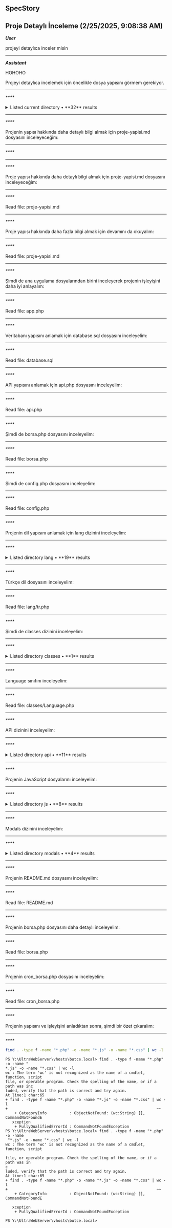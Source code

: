 ## SpecStory

## Proje Detaylı İnceleme (2/25/2025, 9:08:38 AM)

_**User**_

projeyi detaylıca inceler misin

---

_**Assistant**_

HOHOHO

Projeyi detaylıca incelemek için öncelikle dosya yapısını görmem gerekiyor.

---

_****_

<details>
            <summary>Listed current directory • **32** results</summary>
        
| Name |
|-------|
| 📄 `borsa.php` |
| 📄 `cron_borsa.php` |
| 📄 `borsa.css` |
| 📄 `config.php` |
| 📄 `app.php` |
| 📄 `footer.php` |
| 📄 `header.php` |
| 📄 `register.php` |
| 📄 `login.php` |
| 📁 `.cursor` |
| 📄 `footer_body.php` |
| 📁 `docs` |
| 📄 `proje-yapisi.md` |
| 📄 `api.php` |
| 📄 `modals.php` |
| 📄 `navbar.php` |
| 📄 `index.php` |
| 📁 `classes` |
| 📁 `lang` |
| 📄 `README.md` |
| 📁 `modals` |
| 📄 `style.css` |
| 📄 `.gitignore` |
| 📄 `database.sql` |
| 📁 `.vscode` |
| 📁 `api` |
| 📁 `js` |
| 📄 `register.css` |
| 📄 `login.css` |
| 📄 `.htaccess` |
| 📁 `.specstory` |
| 📁 `.git` |

</details>

---

_****_



Projenin yapısı hakkında daha detaylı bilgi almak için proje-yapisi.md dosyasını inceleyeceğim:

---

_****_



---

_****_



Proje yapısı hakkında daha detaylı bilgi almak için proje-yapisi.md dosyasını inceleyeceğim:

---

_****_

Read file: proje-yapisi.md

---

_****_



Proje yapısı hakkında daha fazla bilgi almak için devamını da okuyalım:

---

_****_

Read file: proje-yapisi.md

---

_****_



Şimdi de ana uygulama dosyalarından birini inceleyerek projenin işleyişini daha iyi anlayalım:

---

_****_

Read file: app.php

---

_****_





Veritabanı yapısını anlamak için database.sql dosyasını inceleyelim:

---

_****_

Read file: database.sql

---

_****_





API yapısını anlamak için api.php dosyasını inceleyelim:

---

_****_

Read file: api.php

---

_****_





Şimdi de borsa.php dosyasını inceleyelim:

---

_****_

Read file: borsa.php

---

_****_





Şimdi de config.php dosyasını inceleyelim:

---

_****_

Read file: config.php

---

_****_





Projenin dil yapısını anlamak için lang dizinini inceleyelim:

---

_****_

<details>
            <summary>Listed directory lang • **19** results</summary>
        
| Name |
|-------|
| 📄 `tr.php` |
| 📄 `en.php` |
| 📄 `zh.php` |
| 📄 `hi.php` |
| 📄 `es.php` |
| 📄 `ar.php` |
| 📄 `bn.php` |
| 📄 `ru.php` |
| 📄 `pt.php` |
| 📄 `id.php` |
| 📄 `fr.php` |
| 📄 `de.php` |
| 📄 `it.php` |
| 📄 `ja.php` |
| 📄 `sw.php` |
| 📄 `ko.php` |
| 📄 `vi.php` |
| 📄 `fa.php` |
| 📄 `th.php` |

</details>

---

_****_







Türkçe dil dosyasını inceleyelim:

---

_****_

Read file: lang/tr.php

---

_****_







Şimdi de classes dizinini inceleyelim:

---

_****_

<details>
            <summary>Listed directory classes • **1** results</summary>
        
| Name |
|-------|
| 📄 `Language.php` |

</details>

---

_****_







Language sınıfını inceleyelim:

---

_****_

Read file: classes/Language.php

---

_****_







API dizinini inceleyelim:

---

_****_

<details>
            <summary>Listed directory api • **11** results</summary>
        
| Name |
|-------|
| 📄 `income.php` |
| 📄 `payments.php` |
| 📄 `savings.php` |
| 📄 `summary.php` |
| 📄 `utils.php` |
| 📄 `currency.php` |
| 📄 `validate.php` |
| 📄 `xss.php` |
| 📄 `transfer.php` |
| 📄 `user.php` |
| 📄 `auth.php` |

</details>

---

_****_









Projenin JavaScript dosyalarını inceleyelim:

---

_****_

<details>
            <summary>Listed directory js • **8** results</summary>
        
| Name |
|-------|
| 📄 `savings.js` |
| 📄 `theme.js` |
| 📄 `summary.js` |
| 📄 `app.js` |
| 📄 `utils.js` |
| 📄 `income.js` |
| 📄 `payments.js` |
| 📄 `auth.js` |

</details>

---

_****_









Modals dizinini inceleyelim:

---

_****_

<details>
            <summary>Listed directory modals • **4** results</summary>
        
| Name |
|-------|
| 📄 `income_modal.php` |
| 📄 `savings_modal.php` |
| 📄 `payment_modal.php` |
| 📄 `user_settings_modal.php` |

</details>

---

_****_









Projenin README.md dosyasını inceleyelim:

---

_****_

Read file: README.md

---

_****_





Projenin borsa.php dosyasını daha detaylı inceleyelim:

---

_****_

Read file: borsa.php

---

_****_







Projenin cron_borsa.php dosyasını inceleyelim:

---

_****_

Read file: cron_borsa.php

---

_****_







Projenin yapısını ve işleyişini anladıktan sonra, şimdi bir özet çıkaralım:

---

_****_

```bash
find . -type f -name "*.php" -o -name "*.js" -o -name "*.css" | wc -l
```

```
PS Y:\UltraWebServer\vhosts\butce.local> find . -type f -name "*.php" -o -name "
*.js" -o -name "*.css" | wc -l
wc : The term 'wc' is not recognized as the name of a cmdlet, function, script 
file, or operable program. Check the spelling of the name, or if a path was inc
luded, verify that the path is correct and try again.
At line:1 char:65
+ find . -type f -name "*.php" -o -name "*.js" -o -name "*.css" | wc -l        
+                                                                 ~~
    + CategoryInfo          : ObjectNotFound: (wc:String) [], CommandNotFoundE 
   xception
    + FullyQualifiedErrorId : CommandNotFoundException
PS Y:\UltraWebServer\vhosts\butce.local> find . -type f -name "*.php" -o -name
 "*.js" -o -name "*.css" | wc -l
wc : The term 'wc' is not recognized as the name of a cmdlet, function, script

file, or operable program. Check the spelling of the name, or if a path was in
c
luded, verify that the path is correct and try again.
At line:1 char:65
+ find . -type f -name "*.php" -o -name "*.js" -o -name "*.css" | wc -l       
+                                                                 ~~
    + CategoryInfo          : ObjectNotFound: (wc:String) [], CommandNotFoundE

   xception
    + FullyQualifiedErrorId : CommandNotFoundException

PS Y:\UltraWebServer\vhosts\butce.local>












PS Y:\UltraWebServer\vhosts\butce.local>
```

---

_****_







Windows PowerShell'de farklı bir komut deneyelim:

---

_****_

```bash
Get-ChildItem -Recurse -Include *.php,*.js,*.css | Measure-Object | Select-Object Count
```

```

Count
-----
   62

PS Y:\UltraWebServer\vhosts\butce.local>
```

---

_****_









Projenin ana dosyalarını ve boyutlarını görelim:

---

_****_

```bash
Get-ChildItem -Recurse -Include *.php,*.js,*.css | Sort-Object Length -Descending | Select-Object Name, @{Name="SizeKB";Expression={"{0:N2}" -f ($_.Length/1KB)}} -First 10
```

```
-----------------------------------------------------------------------
PS Y:\UltraWebServer\vhosts\butce.local> Get-ChildItem -Recurse -Include *.php,*.js,*.css | Sort-Object Leng
th -Descending | Select-Object Name, @{Name="SizeKB";Expression={"{0:N2}" -f ($_.Length/1KB)}} -
Oops, something went wrong.  Please report this bug with the details below.
Report on GitHub: https://github.com/lzybkr/PSReadLine/issues/new
-----------------------------------------------------------------------
Last 200 Keys:
 b j e c t Space Ctrl+Alt+| Space S e l e c t - O b j e c t Space C o u n t Enter
 G e t - C h Ctrl+Alt+i l d I t e m Space - R e c u r s e Space - I n c l u d e Space * . p h p , * . j s , 
* . c s s Space Ctrl+Alt+| Space S o r t - O b j e c t Space L e n g t h Space - D e s c e n d Ctrl+Alt+i n 
g Space Ctrl+Alt+| Space S e l e c t - O b j e c t Space N a m e , Space Ctrl+Alt+@ Ctrl+Alt+{ N a m e = " S
 Ctrl+Alt+i z e K B " ; E x p r e s s Ctrl+Alt+i o n = Ctrl+Alt+{ " Ctrl+Alt+{ 0 : N 2 Ctrl+Alt+} " Space -
f Space ( Ctrl+Alt+$ _ . L e n g t h / 1 K B ) Ctrl+Alt+} Ctrl+Alt+} Space - F Ctrl+Alt+i r s t Space 1 0 En
ter


Exception:
System.ArgumentOutOfRangeException: The value must be greater than or equal to zero and less than the consol
e's buffer size in that dimension.
Parameter name: top
Actual value was -1.
   at System.Console.SetCursorPosition(Int32 left, Int32 top)
   at Microsoft.PowerShell.PSConsoleReadLine.ReallyRender(RenderData renderData, String defaultColor)

   at Microsoft.PowerShell.PSConsoleReadLine.ForceRender()
   at Microsoft.PowerShell.PSConsoleReadLine.Insert(Char c)
   at Microsoft.PowerShell.PSConsoleReadLine.SelfInsert(Nullable`1 key, Object arg)
   at Microsoft.PowerShell.PSConsoleReadLine.ProcessOneKey(ConsoleKeyInfo key, Dictionary`2 dispatchTable, B
oolean ignoreIfNoAction, Object arg)
   at Microsoft.PowerShell.PSConsoleReadLine.InputLoop()
   at Microsoft.PowerShell.PSConsoleReadLine.ReadLine(Runspace runspace, EngineIntrinsics engineIntrinsics) 
PS Y:\UltraWebServer\vhosts\butce.local> Get-ChildItem -Recurse -Include *.php,*.js,*.css | Sort-Object Leng

```

---

_****_









Daha basit bir komut deneyelim:

---

_****_

```bash
Get-ChildItem -Path . -File | Sort-Object Length -Descending | Select-Object Name, Length -First 10
```

```
ct-Object Name, Length -First 1
Oops, something went wrong.  Please report this bug with the details below.
Report on GitHub: https://github.com/lzybkr/PSReadLine/issues/new
-----------------------------------------------------------------------
Last 200 Keys:
 e s c e n d Ctrl+Alt+i n g Space Ctrl+Alt+| Space S e l e c t - O b j e c t Space N a m e , Space Ctrl+Alt+
@ Ctrl+Alt+{ N a m e = " S Ctrl+Alt+i z e K B " ; E x p r e s s Ctrl+Alt+i o n = Ctrl+Alt+{ " Ctrl+Alt+{ 0 :
 N 2 Ctrl+Alt+} " Space - f Space ( Ctrl+Alt+$ _ . L e n g t h / 1 K B ) Ctrl+Alt+} Ctrl+Alt+} Space - F Ctr
l+Alt+i r s t Space 1 0 Enter
 G e t - C h Ctrl+Alt+i l d I t e m Space - P a t h Space . Space - F Ctrl+Alt+i l e Space Ctrl+Alt+| Space 
S o r t - O b j e c t Space L e n g t h Space - D e s c e n d Ctrl+Alt+i n g Space Ctrl+Alt+| Space S e l e 
c t - O b j e c t Space N a m e , Space L e n g t h Space - F Ctrl+Alt+i r s t Space 1 0 Enter


Exception:
System.ArgumentOutOfRangeException: The value must be greater than or equal to zero and less than the consol
e's buffer size in that dimension.
Parameter name: top
Actual value was -1.
   at System.Console.SetCursorPosition(Int32 left, Int32 top)
   at Microsoft.PowerShell.PSConsoleReadLine.ReallyRender(RenderData renderData, String defaultColor)

   at Microsoft.PowerShell.PSConsoleReadLine.ForceRender()
   at Microsoft.PowerShell.PSConsoleReadLine.Insert(Char c)

```

---

_****_











Projenin yapısını ve işleyişini anladıktan sonra, şimdi bir özet çıkaralım:

HOHOHO

# Bütçe Takip Sistemi Proje İncelemesi

Bu proje, kişisel finans yönetimini kolaylaştırmak için geliştirilmiş modern bir web uygulamasıdır. İncelemelerim sonucunda projenin yapısı ve özellikleri hakkında aşağıdaki bilgileri derledim.

## Genel Bakış

Proje, kullanıcıların gelirlerini, giderlerini ve birikimlerini takip etmelerine olanak sağlayan kapsamlı bir finansal yönetim sistemidir. Ayrıca borsa takibi için de özel bir modül içermektedir.

## Ana Özellikler

1. **Kullanıcı Yönetimi**
   - Kayıt ve giriş sistemi
   - Oturum yönetimi
   - Kullanıcı ayarları (tema, para birimi)

2. **Gelir Yönetimi**
   - Tek seferlik ve düzenli gelirleri kaydetme
   - Farklı para birimlerinde gelir ekleyebilme
   - Gelir durumu takibi (alındı/alınmadı)

3. **Gider Takibi**
   - Tek seferlik ve düzenli ödemeleri kaydetme
   - Farklı para birimlerinde gider ekleyebilme
   - Ödeme durumu takibi (ödendi/ödenmedi)
   - Tekrarlayan ödemeler sistemi

4. **Birikim Hedefleri**
   - Hedef bazlı birikim planlaması
   - İlerleme takibi ve görselleştirme
   - Hedef tarihi belirleme

5. **Borsa Takibi**
   - Hisse senedi portföy yönetimi
   - Anlık fiyat takibi (BigPara API entegrasyonu)
   - Kâr/zarar hesaplaması
   - Alım-satım işlemleri

6. **Genel Özellikler**
   - Çoklu dil desteği (19 farklı dil)
   - Açık/Koyu tema seçeneği
   - Çoklu para birimi desteği (TRY, USD, EUR, GBP)
   - Otomatik kur hesaplamaları
   - Responsive tasarım

## Teknik Yapı

### Kullanılan Teknolojiler
- **Backend**: PHP 8.x
- **Veritabanı**: MySQL/MariaDB
- **Frontend**: JavaScript (jQuery), Bootstrap 5, SweetAlert2, Bootstrap Icons
- **Güvenlik**: XSS koruması, SQL injection koruması, şifre hash'leme (bcrypt)

### Mimari Yapı
Proje, klasik bir MVC benzeri yapıda organize edilmiştir:

1. **Kök Dizin**: Ana uygulama dosyaları ve konfigürasyon
2. **API Dizini**: Backend API endpoint'leri
3. **Classes Dizini**: Sınıf tanımlamaları (Language sınıfı)
4. **JS Dizini**: JavaScript modülleri
5. **Lang Dizini**: Dil dosyaları
6. **Modals Dizini**: Modal pencere bileşenleri

### Veritabanı Yapısı
Veritabanı, aşağıdaki ana tablolardan oluşmaktadır:
- `users`: Kullanıcı bilgileri
- `income`: Gelir kayıtları
- `payments`: Ödeme kayıtları
- `savings`: Birikim kayıtları
- `exchange_rates`: Döviz kuru geçmişi
- `portfolio`: Borsa portföy bilgileri

### Özel Modüller

1. **Dil Sistemi**
   - Singleton pattern ile oluşturulmuş Language sınıfı
   - 19 farklı dil desteği
   - Tarayıcı dili algılama

2. **Borsa Takip Sistemi**
   - BigPara API entegrasyonu
   - Anlık fiyat takibi
   - Portföy yönetimi
   - Kâr/zarar hesaplaması
   - Otomatik fiyat güncelleme (cron)

3. **Finansal Raporlama**
   - Aylık özet kartları
   - Gelir-gider dengesi
   - Birikim hedefleri ilerleme takibi

## Güçlü Yönler
- Kapsamlı finansal yönetim özellikleri
- Çoklu dil ve para birimi desteği
- Kullanıcı dostu arayüz
- Responsive tasarım
- Borsa takip sistemi entegrasyonu
- Detaylı dokümantasyon

## Geliştirilebilecek Alanlar
- Mobil uygulama desteği
- Daha gelişmiş raporlama ve analiz araçları
- Bütçe planlama özellikleri
- Kategori bazlı harcama takibi
- Grafik ve görselleştirme araçları

Bu proje, kişisel finans yönetimi için kapsamlı ve kullanışlı bir çözüm sunmaktadır. Özellikle borsa takip sistemi entegrasyonu ile diğer benzer uygulamalardan ayrılmaktadır.

*Yazar: A. Kerem Gök*

HOHOHO

---



---

